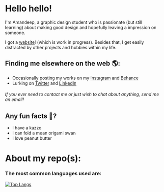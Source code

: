 # Hello hello!

I'm Amandeep, a graphic design student who is passionate (but still learning) about making good design and hopefully leaving a impression on someone.

I got a <a href="https://amandeepchandan.com/">website</a>! (which is work in progress). Besides that, I get easily distracted by other projects and hobbies within my life.

## Finding me elsewhere on the web 🌎:

- Occasionally posting my works on my <a href="https://www.instagram.com/amandeep_s_chandan/">Instagram</a> and <a href="https://www.behance.net/deepsc">Behance</a>
- Lurking on <a href="https://twitter.com/AmandeepChandan">Twitter</a> and <a href="https://www.linkedin.com/in/amandeep-chandan00/">LinkedIn<a/>

###### If you ever need to contact me or just wish to chat about anything, send me an email!

## Any fun facts 🤔?
- I have a kazzo
- I can fold a mean origami swan 
- I love peanut butter

# About my repo(s):

### The most common languages used are:

[![Top Langs](https://github-readme-stats.vercel.app/api/top-langs/?username=aschandan)](https://github.com/anuraghazra/github-readme-stats)
